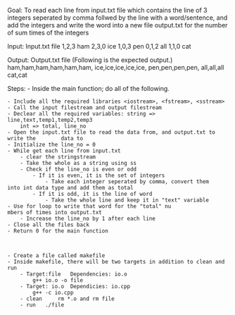 Goal:
To read each line from input.txt file which contains the line of 3 integers seperated by comma follwed by the line with a word/sentence, and add the integers and write the word into a new file output.txt for the number of sum times of the integers

Input: Input.txt file
	1,2,3
	ham
	2,3,0
	ice
	1,0,3
	pen
	0,1,2
	all
	1,1,0
	cat

Output: Output.txt file (Following is the expected output.)
	ham,ham,ham,ham,ham,ham,
	ice,ice,ice,ice,ice,
	pen,pen,pen,pen,
	all,all,all
	cat,cat

Steps:  - Inside the main function; do all of the following.

	- Include all the required libraries <iostream>, <fstream>, <sstream>
	- Call the input filestream and output filestream
	- Declear all the required variables: string => line,text,temp1,temp2,temp3
		int => total, line_no
	- Open the input.txt file to read the data from, and output.txt to write the 		data to
	- Initialize the line_no = 0
	- While get each line from input.txt
		- clear the stringstream
		- Take the whole as a string using ss
		- Check if the line_no is even or odd
			- If it is even, it is the set of integers
				- Take each integer seperated by comma, convert them 					into int data type and add them as total
			- If it is odd, it is the line of word
				- Take the whole line and keep it in "text" variable				    - Use for loop to write that word for the "total" nu				mbers of times into output.txt
		- Increase the line_no by 1 after each line
	- Close all the files back
	- Return 0 for the main function
	


	- Create a file called makefile
	- Inside makefile, there will be two targets in addition to clean and run
		- Target:file	Dependencies: io.o	
			g++ io.o -o file
		- Target: io.o	Dependicies: io.cpp
			g++ -c io.cpp
		- clean		rm *.o and rm file
		- run	./file

